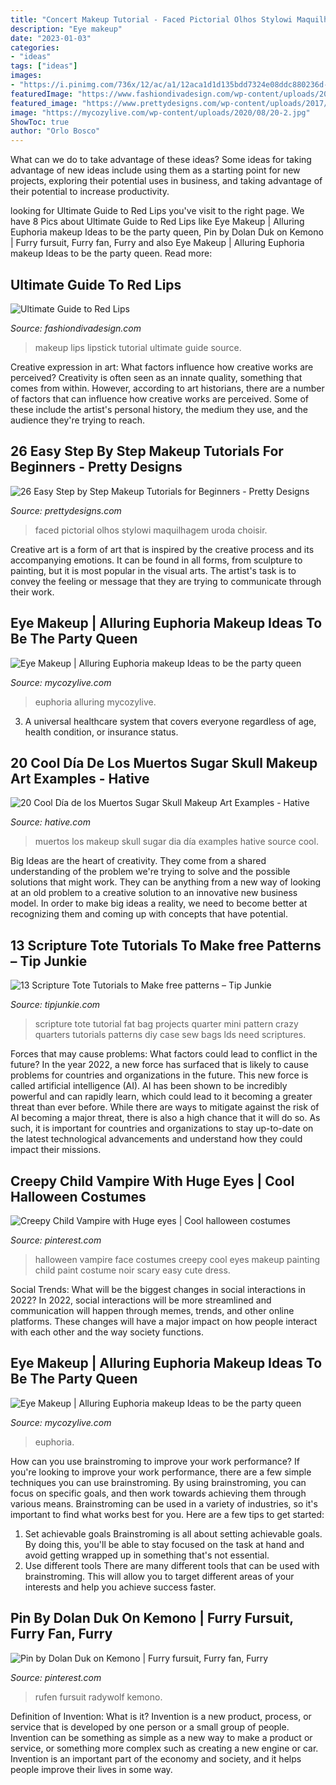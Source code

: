 ```yaml
---
title: "Concert Makeup Tutorial - Faced Pictorial Olhos Stylowi Maquilhagem Uroda Choisir"
description: "Eye makeup"
date: "2023-01-03"
categories:
- "ideas"
tags: ["ideas"]
images:
- "https://i.pinimg.com/736x/12/ac/a1/12aca1d1d135bdd7324e08ddc880236d--scary-kids-halloween-costumes-cute-halloween-makeup.jpg"
featuredImage: "https://www.fashiondivadesign.com/wp-content/uploads/2014/01/The-Best-Red-Lipstick-Makeup-Tutorial-08.jpg"
featured_image: "https://www.prettydesigns.com/wp-content/uploads/2017/12/12-easy-step-by-step-makeup-tutorials-for-beginners-4.jpg"
image: "https://mycozylive.com/wp-content/uploads/2020/08/20-2.jpg"
ShowToc: true
author: "Orlo Bosco"
---
```



What can we do to take advantage of these ideas?
Some ideas for taking advantage of new ideas include using them as a starting point for new projects, exploring their potential uses in business, and taking advantage of their potential to increase productivity.

	

		
looking for Ultimate Guide to Red Lips you've visit to the right page. We have 8 Pics about Ultimate Guide to Red Lips like Eye Makeup | Alluring Euphoria makeup Ideas to be the party queen, Pin by Dolan Duk on Kemono | Furry fursuit, Furry fan, Furry and also Eye Makeup | Alluring Euphoria makeup Ideas to be the party queen. Read more:
		
    
## Ultimate Guide To Red Lips

<img loading=lazy src="https://www.fashiondivadesign.com/wp-content/uploads/2014/01/The-Best-Red-Lipstick-Makeup-Tutorial-08.jpg" onerror="this.onerror=null;this.src='https://tse2.mm.bing.net/th?id=OIP.rAlrtPdFKiyzNCvnjpVpxQHaLH&amp;pid=15.1';" alt="Ultimate Guide to Red Lips">

_Source: fashiondivadesign.com_

>makeup lips lipstick tutorial ultimate guide source. 

	

Creative expression in art: What factors influence how creative works are perceived?
Creativity is often seen as an innate quality, something that comes from within. However, according to art historians, there are a number of factors that can influence how creative works are perceived. Some of these include the artist's personal history, the medium they use, and the audience they're trying to reach.

    
## 26 Easy Step By Step Makeup Tutorials For Beginners - Pretty Designs

<img loading=lazy src="https://www.prettydesigns.com/wp-content/uploads/2017/12/12-easy-step-by-step-makeup-tutorials-for-beginners-4.jpg" onerror="this.onerror=null;this.src='https://tse3.mm.bing.net/th?id=OIP.-4zbHCX1Ml5iQbz3sTZx5AHaHa&amp;pid=15.1';" alt="26 Easy Step by Step Makeup Tutorials for Beginners - Pretty Designs">

_Source: prettydesigns.com_

>faced pictorial olhos stylowi maquilhagem uroda choisir. 

	

Creative art is a form of art that is inspired by the creative process and its accompanying emotions. It can be found in all forms, from sculpture to painting, but it is most popular in the visual arts. The artist's task is to convey the feeling or message that they are trying to communicate through their work.

    
## Eye Makeup | Alluring Euphoria Makeup Ideas To Be The Party Queen

<img loading=lazy src="https://mycozylive.com/wp-content/uploads/2020/08/23-1.jpg" onerror="this.onerror=null;this.src='https://tse4.mm.bing.net/th?id=OIP.LH8Bf68fpHOzqk3DrbethAHaK1&amp;pid=15.1';" alt="Eye Makeup | Alluring Euphoria makeup Ideas to be the party queen">

_Source: mycozylive.com_

>euphoria alluring mycozylive. 

	

3. A universal healthcare system that covers everyone regardless of age, health condition, or insurance status.

    
## 20 Cool Día De Los Muertos Sugar Skull Makeup Art Examples - Hative

<img loading=lazy src="https://hative.com/wp-content/uploads/2014/05/dia-de-los-muertos/1-dia-de-los-muertos-make-up.jpg" onerror="this.onerror=null;this.src='https://tse3.mm.bing.net/th?id=OIP.y3TyaUJmiNHOdUGTlYFfyAHaLZ&amp;pid=15.1';" alt="20 Cool Día de los Muertos Sugar Skull Makeup Art Examples - Hative">

_Source: hative.com_

>muertos los makeup skull sugar dia día examples hative source cool. 

	

Big Ideas are the heart of creativity. They come from a shared understanding of the problem we're trying to solve and the possible solutions that might work. They can be anything from a new way of looking at an old problem to a creative solution to an innovative new business model. In order to make big ideas a reality, we need to become better at recognizing them and coming up with concepts that have potential.

    
## 13 Scripture Tote Tutorials To Make free Patterns – Tip Junkie

<img loading=lazy src="https://cdn.tipjunkie.com/wp-content/uploads/cache/c5/54/c55472c2bd81272857cad60c790eceef.jpg" onerror="this.onerror=null;this.src='https://tse1.mm.bing.net/th?id=OIP.AYwa-1ckuYsHBhTxIZbv7AHaLC&amp;pid=15.1';" alt="13 Scripture Tote Tutorials to Make free patterns – Tip Junkie">

_Source: tipjunkie.com_

>scripture tote tutorial fat bag projects quarter mini pattern crazy quarters tutorials patterns diy case sew bags lds need scriptures. 

	

Forces that may cause problems: What factors could lead to conflict in the future?
In the year 2022, a new force has surfaced that is likely to cause problems for countries and organizations in the future. This new force is called artificial intelligence (AI). AI has been shown to be incredibly powerful and can rapidly learn, which could lead to it becoming a greater threat than ever before. While there are ways to mitigate against the risk of AI becoming a major threat, there is also a high chance that it will do so. As such, it is important for countries and organizations to stay up-to-date on the latest technological advancements and understand how they could impact their missions.

    
## Creepy Child Vampire With Huge Eyes | Cool Halloween Costumes

<img loading=lazy src="https://i.pinimg.com/736x/12/ac/a1/12aca1d1d135bdd7324e08ddc880236d--scary-kids-halloween-costumes-cute-halloween-makeup.jpg" onerror="this.onerror=null;this.src='https://tse4.mm.bing.net/th?id=OIP.bHqaFHV3nWcFhhRKd6bBHgHaLH&amp;pid=15.1';" alt="Creepy Child Vampire with Huge eyes | Cool halloween costumes">

_Source: pinterest.com_

>halloween vampire face costumes creepy cool eyes makeup painting child paint costume noir scary easy cute dress. 

	

Social Trends: What will be the biggest changes in social interactions in 2022?
In 2022, social interactions will be more streamlined and communication will happen through memes, trends, and other online platforms. These changes will have a major impact on how people interact with each other and the way society functions.

    
## Eye Makeup | Alluring Euphoria Makeup Ideas To Be The Party Queen

<img loading=lazy src="https://mycozylive.com/wp-content/uploads/2020/08/20-2.jpg" onerror="this.onerror=null;this.src='https://tse4.mm.bing.net/th?id=OIP.71SD-JL9cRvA85HrS7ODpwHaJ_&amp;pid=15.1';" alt="Eye Makeup | Alluring Euphoria makeup Ideas to be the party queen">

_Source: mycozylive.com_

>euphoria. 

	

How can you use brainstroming to improve your work performance?
If you're looking to improve your work performance, there are a few simple techniques you can use brainstroming. By using brainstroming, you can focus on specific goals, and then work towards achieving them through various means. Brainstroming can be used in a variety of industries, so it's important to find what works best for you. Here are a few tips to get started: 
1. Set achievable goals
Brainstroming is all about setting achievable goals. By doing this, you'll be able to stay focused on the task at hand and avoid getting wrapped up in something that's not essential. 
2. Use different tools
There are many different tools that can be used with brainstroming. This will allow you to target different areas of your interests and help you achieve success faster. 

    
## Pin By Dolan Duk On Kemono | Furry Fursuit, Furry Fan, Furry

<img loading=lazy src="https://i.pinimg.com/736x/64/de/ff/64deff04aacc7fd5b41c00674bbfafdd.jpg" onerror="this.onerror=null;this.src='https://tse3.mm.bing.net/th?id=OIP.uLy_jVO304uUqqbgwl-fBgHaLH&amp;pid=15.1';" alt="Pin by Dolan Duk on Kemono | Furry fursuit, Furry fan, Furry">

_Source: pinterest.com_

>rufen fursuit radywolf kemono. 

	

Definition of Invention: What is it?
Invention is a new product, process, or service that is developed by one person or a small group of people. Invention can be something as simple as a new way to make a product or service, or something more complex such as creating a new engine or car. Invention is an important part of the economy and society, and it helps people improve their lives in some way.

